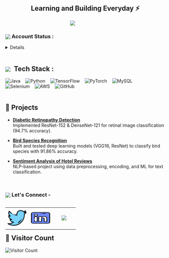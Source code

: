 <h2 align="center">Learning and Building Everyday ⚡️</h2>

<a href="https://github.com/kamaleshyeager">
  <img align="right" src="https://media.giphy.com/media/yALcFbrKshfoY/giphy.gif" width="300">
</a>

<br/>

### <img src="https://media4.giphy.com/media/wkW0maGDN1eSc/giphy.gif" width="40" align="absmiddle"> Account Status :

<details>
  <summary>Details</summary>
  
  ![Kamalesh's GitHub stats](https://github-readme-stats.vercel.app/api?username=kamaleshyeager&show_icons=true&theme=tokyonight)

  ![Top Langs](https://github-readme-stats.vercel.app/api/top-langs/?username=kamaleshyeager&layout=compact&theme=tokyonight)

  ![GitHub Streak](https://streak-stats.demolab.com/?user=kamaleshyeager&theme=tokyonight)
</details>

<br/>

<h2 align="left">
  <img src="https://media.giphy.com/media/QVz8bVdhi6dmkIkg61/giphy.gif" width="40" align="absmiddle" />
  <span style="margin-left:6px;">Tech Stack :</span>
</h2>

<div align="left">
  <img src="https://cdn.jsdelivr.net/gh/devicons/devicon/icons/java/java-original.svg" alt="Java" height="35" style="margin-right:12px;" />
  <img src="https://cdn.jsdelivr.net/gh/devicons/devicon/icons/python/python-original.svg" alt="Python" height="35" style="margin-right:12px;" />
  <img src="https://cdn.jsdelivr.net/gh/devicons/devicon/icons/tensorflow/tensorflow-original.svg" alt="TensorFlow" height="35" style="margin-right:12px;" />
  <img src="https://cdn.jsdelivr.net/gh/devicons/devicon/icons/pytorch/pytorch-original.svg" alt="PyTorch" height="35" style="margin-right:12px;" />
  <img src="https://cdn.jsdelivr.net/gh/devicons/devicon/icons/mysql/mysql-original.svg" alt="MySQL" height="35" style="margin-right:12px;" />
  <img src="https://cdn.jsdelivr.net/gh/devicons/devicon/icons/selenium/selenium-original.svg" alt="Selenium" height="35" style="margin-right:12px;" />
  <img src="https://cdn.jsdelivr.net/gh/devicons/devicon/icons/amazonwebservices/amazonwebservices-original.svg" alt="AWS" height="35" style="margin-right:12px;" />
  <img src="https://cdn.jsdelivr.net/gh/devicons/devicon/icons/github/github-original.svg" alt="GitHub" height="35" style="margin-right:12px;" />
</div>

<br/>

<h2>🚀 Projects</h2>

- **[Diabetic Retinopathy Detection](https://github.com/kamaleshyeager/)**  
  Implemented ResNet-152 & DenseNet-121 for retinal image classification (94.7% accuracy).

- **[Bird Species Recognition](https://github.com/kamaleshyeager/)**  
  Built and tested deep learning models (VGG16, ResNet) to classify bird species with 91.86% accuracy.

- **[Sentiment Analysis of Hotel Reviews](https://github.com/kamaleshyeager/)**  
  NLP-based project using data preprocessing, encoding, and ML for text classification.

<br/>

<h3><img src="https://media.giphy.com/media/Al9XitEIwGgLU9yMfS/giphy.gif" width="60" align="absmiddle"> Let's Connect - </h3>

<table width="120" align="left">
  <tr>  
    <td align="center" width="60">
      <a href="https://x.com/"><img src="https://raw.githubusercontent.com/8bithemant/8bithemant/master/twitter.png" width="60"></a>
    </td>
    <td align="center" width="60">
      <a href="https://linkedin.com/in/kamalesh-nutakki-a76051229"><img src="https://raw.githubusercontent.com/8bithemant/8bithemant/master/linkedin.png" height="36" width="65"></a>
    </td>
    <td align="center" width="60">
      <a href="mailto:kamalesh.nutakki@gmail.com"><img src="https://user-images.githubusercontent.com/29790345/184528214-8f168ffd-5a4c-4d30-8d6b-917568924fbb.png" width="80"></a>
    </td>
  </tr>
</table>

<br/><br/>

<div align="left">
  <h2><b>👀 Visitor Count</b></h2>
  <img src="https://count.getloli.com/@kamaleshyeager?theme=booru-huggboo" alt="Visitor Count" />
</div>

